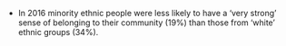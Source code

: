 -   In 2016 minority ethnic people were less likely to have a ‘very
    strong’ sense of belonging to their community (19%) than those from
    ‘white’ ethnic groups (34%).
